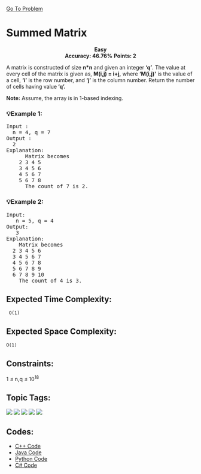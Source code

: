  [Go To Problem](https://www.geeksforgeeks.org/problems/summed-matrix5834/1)
# Summed Matrix

<div align="center">
  <strong>Easy</strong>    
</div>
<div align="center">
       <strong>Accuracy: 46.76%</strong>    
               <strong>Points: 2</strong>
</div>

A matrix is constructed of size <strong>n*n</strong> and given an integer <strong>‘q’</strong>. The value at every cell of the matrix is given as, <strong>M(i,j) = i+j,</strong> where <strong>‘M(i,j)'</strong> is the value of a cell, <strong>‘i’</strong> is the row number, and <strong>‘j’</strong> is the column number. Return the number of cells having value<strong> ‘q’.</strong>

**Note:** Assume, the array is in 1-based indexing.

### 💡Example 1:
<pre>
Input :
  n = 4, q = 7
Output :
  2
Explanation:
      Matrix becomes
    2 3 4 5 
    3 4 5 6 
    4 5 6 7
    5 6 7 8
      The count of 7 is 2.
</pre>

### 💡Example 2:

<pre>
Input:
   n = 5, q = 4
Output: 
   3
Explanation: 
    Matrix becomes
  2 3 4 5 6 
  3 4 5 6 7 
  4 5 6 7 8 
  5 6 7 8 9 
  6 7 8 9 10 
    The count of 4 is 3.
</pre>


## Expected Time Complexity:
 ``` O(1)```
## Expected Space Complexity: 
```O(1)```

## Constraints: 
1 ≤ n,q ≤ 10<sup>18</sup>



## Topic Tags:
<p align="left">
  
<a href="https://www.geeksforgeeks.org/explore/?category[]=number-theory"><img src="https://img.shields.io/badge/number-theory-100000?style=flat&logo=number-theory&logoColor=D88913&labelcolor=D88913&color=2A79D7" /></a>
<a href="https://www.geeksforgeeks.org/explore/?category[]=Mathematical"><img src="https://img.shields.io/badge/Mathematical-100000?style=flat&logo=Mathematical&logoColor=F7F7F7&labelcolor=D88913&color=D1BB9E" /></a>
<a href="https://www.geeksforgeeks.org/explore/?category[]=Matrix"><img src="https://img.shields.io/badge/Matrix-100000?style=flat&logo=&logoColor=08080&labelcolor=08080&color=08080" /></a>
<a href="https://www.geeksforgeeks.org/explore/?category[]=Data%20Structures"><img src="https://img.shields.io/badge/Data%20Structures-100000?style=flat&logo=Data%20Structures&logoColor=F7F7F7&labelcolor=2A79D7&color=2A79D7" /></a>
<a href="https://www.geeksforgeeks.org/explore/?category[]=Algorithms"><img src="https://img.shields.io/badge/Algorithms-100000?style=flat&logo=Algorithms&logoColor=FFFFFF&labelColor=FC4100&color=FC4100"/></a>

## Codes:

 - [C++ Code](https://github.com/HackResist/GeeksForGeeks-POTD/blob/main/June/24-06-2024/Summed%20Matrix.cpp) 
 - [Java Code](https://github.com/HackResist/GeeksForGeeks-POTD/blob/main/June/24-06-2024/Summed%20Matrix.java)
 - [Python Code](https://github.com/HackResist/GeeksForGeeks-POTD/blob/main/June/24-06-2024/Summed%20Matrix.py)
 - [C# Code](https://github.com/HackResist/GeeksForGeeks-POTD/blob/main/June/24-06-2024/Summed%20Matrix.cs)
